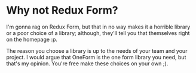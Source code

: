 # Why not Redux Form?

I'm gonna rag on Redux Form, but that in no way makes it a horrible library or a poor choice of a library; although, they'll tell you that themselves right on the homepage :p.

The reason you choose a library is up to the needs of your team and your project. I would argue that OneForm is the one form library you need, but that's my opinion. You're free make these choices on your own ;\).

### 

